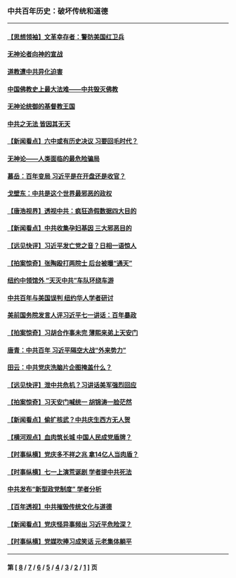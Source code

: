 ### 中共百年历史：破坏传统和道德
---
#### [【思想领袖】文革幸存者：警防美国红卫兵](../../pages/nf1176114/n13339289.md?11170430) 
#### [无神论者向神的宣战](../../pages/nf1176114/n13281535.md?11170430) 
#### [道教遭中共异化迫害](../../pages/nf1176114/n13281463.md?11170430) 
#### [中国佛教史上最大法难——中共毁灭佛教](../../pages/nf1176114/n13281397.md?11170430) 
#### [无神论统御的基督教王国](../../pages/nf1176114/n13281280.md?11170430) 
#### [中共之无法 皆因其无天](../../pages/nf1176114/n13281088.md?11170430) 
#### [【新闻看点】六中或有历史决议 习要回毛时代？](../../pages/nf1176114/n13222895.md?11170430) 
#### [无神论——人类面临的最危险骗局](../../pages/nf1176114/n13196137.md?11170430) 
#### [慕岳：百年变局 习近平是在开盘还是收官？](../../pages/nf1176114/n13206516.md?11170430) 
#### [戈壁东：中共是这个世界最邪恶的政权](../../pages/nf1176114/n13085641.md?11170430) 
#### [【唐浩视界】透视中共：疯狂造假数据四大目的](../../pages/nf1176114/n13080590.md?11170430) 
#### [【新闻看点】中共收集孕妇基因 三大邪恶目的](../../pages/nf1176114/n13077182.md?11170430) 
#### [【远见快评】习近平发亡党之音？日相一语惊人](../../pages/nf1176114/n13074809.md?11170430) 
#### [【拍案惊奇】张陶殴打两院士 后台被曝“通天”](../../pages/nf1176114/n13070496.md?11170430) 
#### [纽约中领馆外 “天灭中共”车队环绕车游](../../pages/nf1176114/n13070693.md?11170430) 
#### [中共百年与美国误判 纽约华人学者研讨](../../pages/nf1176114/n13067969.md?11170430) 
#### [美前国务院发言人评习近平七一讲话：百年暴政](../../pages/nf1176114/n13066986.md?11170430) 
#### [【拍案惊奇】习胡合作事未完 薄熙来弟上天安门](../../pages/nf1176114/n13065867.md?11170430) 
#### [唐青：中共百年 习近平隔空大战“外来势力”](../../pages/nf1176114/n13065976.md?11170430) 
#### [田云：中共党庆洗脑片企图掩盖什么？](../../pages/nf1176114/n13064395.md?11170430) 
#### [【远见快评】泄中共危机？习讲话美军强烈回应](../../pages/nf1176114/n13064269.md?11170430) 
#### [【拍案惊奇】习天安门喊统一 胡锦涛一脸茫然](../../pages/nf1176114/n13063233.md?11170430) 
#### [【新闻看点】偷扩核武？中共庆生西方无人贺](../../pages/nf1176114/n13061263.md?11170430) 
#### [【横河观点】血肉筑长城 中国人民成党盾牌？](../../pages/nf1176114/n13061779.md?11170430) 
#### [【时事纵横】党庆多不祥之兆 拿14亿人当肉盾？](../../pages/nf1176114/n13061709.md?11170430) 
#### [【时事纵横】七一上演荒诞剧 学者提中共死法](../../pages/nf1176114/n13058990.md?11170430) 
#### [中共发布“新型政党制度” 学者分析](../../pages/nf1176114/n13056354.md?11170430) 
#### [【百年透视】中共摧毁传统文化与道德](../../pages/nf1176114/n13057253.md?11170430) 
#### [【新闻看点】党庆怪异事频出 习近平危险深？](../../pages/nf1176114/n13056781.md?11170430) 
#### [【时事纵横】党媒吹捧习成笑话 元老集体躺平](../../pages/nf1176114/n13056792.md?11170430) 

---
#### 第 [ [8](./8.md?11170430) / [7](./7.md?11170430) / [6](./6.md?11170430) / [5](./5.md?11170430) / [4](./4.md?11170430) / [3](./3.md?11170430) / [2](./2.md?11170430) / [1](./1.md?11170430) ] 页
